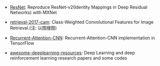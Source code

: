 - [ResNet](https://github.com/tornadomeet/ResNet): Reproduce ResNet-v2(Identity Mappings in Deep Residual Networks) with MXNet

- [retrieval-2017-cam](https://github.com/imatge-upc/retrieval-2017-cam): Class-Weighted Convolutional Features for Image Retrieval.(注: 以图搜图)

- [Recurrent-Attention-CNN](https://github.com/Michael-Jing/Recurrent-Attention-CNN): Recurrent-Attention-CNN implementation in TensorFlow

- [awesome-deeplearning-resources](https://github.com/endymecy/awesome-deeplearning-resources): Deep Learning and deep reinforcement learning research papers and some codes
